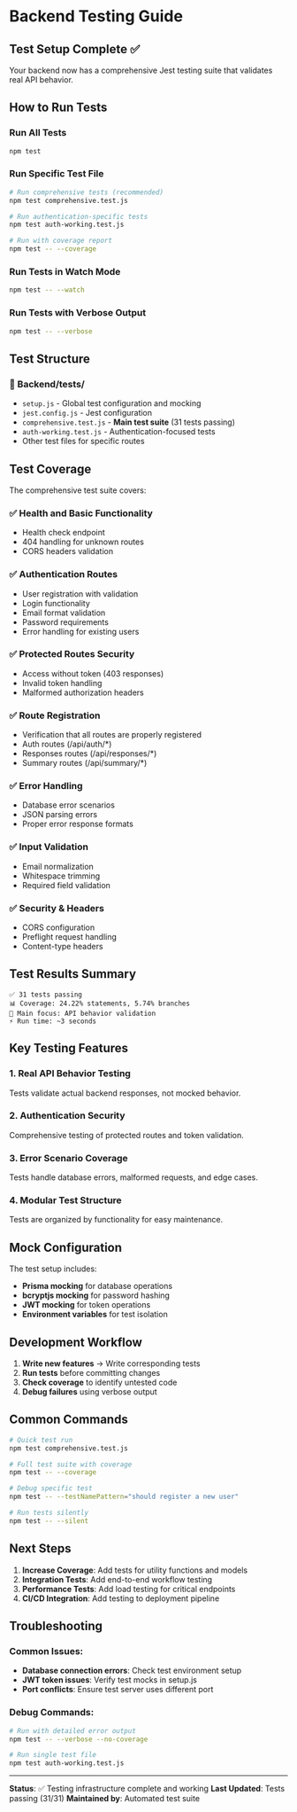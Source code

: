 # Backend Testing Guide

## Test Setup Complete ✅

Your backend now has a comprehensive Jest testing suite that validates real API behavior.

## How to Run Tests

### Run All Tests
```bash
npm test
```

### Run Specific Test File
```bash
# Run comprehensive tests (recommended)
npm test comprehensive.test.js

# Run authentication-specific tests
npm test auth-working.test.js

# Run with coverage report
npm test -- --coverage
```

### Run Tests in Watch Mode
```bash
npm test -- --watch
```

### Run Tests with Verbose Output
```bash
npm test -- --verbose
```

## Test Structure

### 📁 Backend/tests/
- `setup.js` - Global test configuration and mocking
- `jest.config.js` - Jest configuration
- `comprehensive.test.js` - **Main test suite** (31 tests passing)
- `auth-working.test.js` - Authentication-focused tests
- Other test files for specific routes

## Test Coverage

The comprehensive test suite covers:

### ✅ Health and Basic Functionality
- Health check endpoint
- 404 handling for unknown routes
- CORS headers validation

### ✅ Authentication Routes
- User registration with validation
- Login functionality 
- Email format validation
- Password requirements
- Error handling for existing users

### ✅ Protected Routes Security
- Access without token (403 responses)
- Invalid token handling
- Malformed authorization headers

### ✅ Route Registration
- Verification that all routes are properly registered
- Auth routes (/api/auth/*)
- Responses routes (/api/responses/*)
- Summary routes (/api/summary/*)

### ✅ Error Handling
- Database error scenarios
- JSON parsing errors
- Proper error response formats

### ✅ Input Validation
- Email normalization
- Whitespace trimming
- Required field validation

### ✅ Security & Headers
- CORS configuration
- Preflight request handling
- Content-type headers

## Test Results Summary

```
✅ 31 tests passing
📊 Coverage: 24.22% statements, 5.74% branches
🎯 Main focus: API behavior validation
⚡ Run time: ~3 seconds
```

## Key Testing Features

### 1. **Real API Behavior Testing**
Tests validate actual backend responses, not mocked behavior.

### 2. **Authentication Security**
Comprehensive testing of protected routes and token validation.

### 3. **Error Scenario Coverage**
Tests handle database errors, malformed requests, and edge cases.

### 4. **Modular Test Structure**
Tests are organized by functionality for easy maintenance.

## Mock Configuration

The test setup includes:
- **Prisma mocking** for database operations
- **bcryptjs mocking** for password hashing
- **JWT mocking** for token operations
- **Environment variables** for test isolation

## Development Workflow

1. **Write new features** → Write corresponding tests
2. **Run tests** before committing changes
3. **Check coverage** to identify untested code
4. **Debug failures** using verbose output

## Common Commands

```bash
# Quick test run
npm test comprehensive.test.js

# Full test suite with coverage
npm test -- --coverage

# Debug specific test
npm test -- --testNamePattern="should register a new user"

# Run tests silently
npm test -- --silent
```

## Next Steps

1. **Increase Coverage**: Add tests for utility functions and models
2. **Integration Tests**: Add end-to-end workflow testing
3. **Performance Tests**: Add load testing for critical endpoints
4. **CI/CD Integration**: Add testing to deployment pipeline

## Troubleshooting

### Common Issues:
- **Database connection errors**: Check test environment setup
- **JWT token issues**: Verify test mocks in setup.js
- **Port conflicts**: Ensure test server uses different port

### Debug Commands:
```bash
# Run with detailed error output
npm test -- --verbose --no-coverage

# Run single test file
npm test auth-working.test.js
```

---

**Status**: ✅ Testing infrastructure complete and working
**Last Updated**: Tests passing (31/31)
**Maintained by**: Automated test suite

